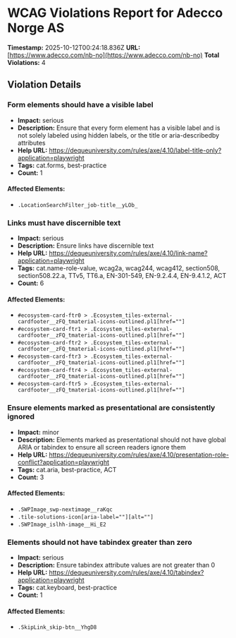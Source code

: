 # WCAG Violations Report for Adecco Norge AS

**Timestamp:** 2025-10-12T00:24:18.836Z
**URL:** [https://www.adecco.com/nb-no](https://www.adecco.com/nb-no)
**Total Violations:** 4

## Violation Details

### Form elements should have a visible label

- **Impact:** serious
- **Description:** Ensure that every form element has a visible label and is not solely labeled using hidden labels, or the title or aria-describedby attributes
- **Help URL:** https://dequeuniversity.com/rules/axe/4.10/label-title-only?application=playwright
- **Tags:** cat.forms, best-practice
- **Count:** 1

#### Affected Elements:

- `.LocationSearchFilter_job-title__yLOb_`

### Links must have discernible text

- **Impact:** serious
- **Description:** Ensure links have discernible text
- **Help URL:** https://dequeuniversity.com/rules/axe/4.10/link-name?application=playwright
- **Tags:** cat.name-role-value, wcag2a, wcag244, wcag412, section508, section508.22.a, TTv5, TT6.a, EN-301-549, EN-9.2.4.4, EN-9.4.1.2, ACT
- **Count:** 6

#### Affected Elements:

- `#ecosystem-card-ftr0 > .Ecosystem_tiles-external-cardfooter__zFQ_tmaterial-icons-outlined.pl1[href=""]`
- `#ecosystem-card-ftr1 > .Ecosystem_tiles-external-cardfooter__zFQ_tmaterial-icons-outlined.pl1[href=""]`
- `#ecosystem-card-ftr2 > .Ecosystem_tiles-external-cardfooter__zFQ_tmaterial-icons-outlined.pl1[href=""]`
- `#ecosystem-card-ftr3 > .Ecosystem_tiles-external-cardfooter__zFQ_tmaterial-icons-outlined.pl1[href=""]`
- `#ecosystem-card-ftr4 > .Ecosystem_tiles-external-cardfooter__zFQ_tmaterial-icons-outlined.pl1[href=""]`
- `#ecosystem-card-ftr5 > .Ecosystem_tiles-external-cardfooter__zFQ_tmaterial-icons-outlined.pl1[href=""]`

### Ensure elements marked as presentational are consistently ignored

- **Impact:** minor
- **Description:** Elements marked as presentational should not have global ARIA or tabindex to ensure all screen readers ignore them
- **Help URL:** https://dequeuniversity.com/rules/axe/4.10/presentation-role-conflict?application=playwright
- **Tags:** cat.aria, best-practice, ACT
- **Count:** 3

#### Affected Elements:

- `.SWPImage_swp-nextimage__raKqc`
- `.tile-solutions-icon[aria-label=""][alt=""]`
- `.SWPImage_islhh-image__Hi_E2`

### Elements should not have tabindex greater than zero

- **Impact:** serious
- **Description:** Ensure tabindex attribute values are not greater than 0
- **Help URL:** https://dequeuniversity.com/rules/axe/4.10/tabindex?application=playwright
- **Tags:** cat.keyboard, best-practice
- **Count:** 1

#### Affected Elements:

- `.SkipLink_skip-btn__YhgD8`
